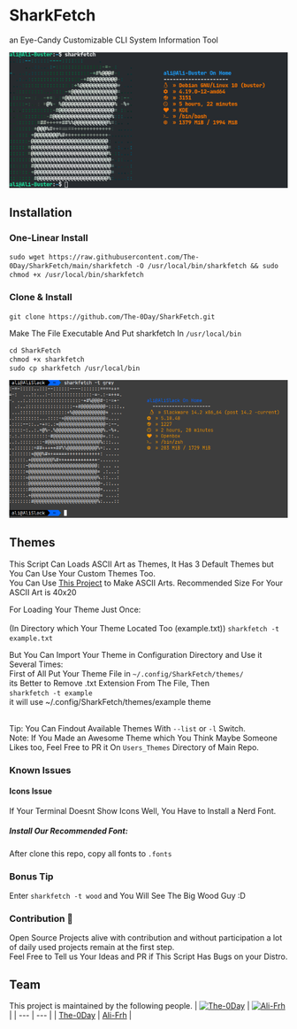 # SharkFetch
  an Eye-Candy Customizable CLI System Information Tool 

![](Images/colorshark-debian.png)

## Installation
### One-Linear Install
```
sudo wget https://raw.githubusercontent.com/The-0Day/SharkFetch/main/sharkfetch -O /usr/local/bin/sharkfetch && sudo chmod +x /usr/local/bin/sharkfetch
```
### Clone & Install
```
git clone https://github.com/The-0Day/SharkFetch.git
```

Make The File Executable And Put sharkfetch In ```/usr/local/bin```
```
cd SharkFetch
chmod +x sharkfetch
sudo cp sharkfetch /usr/local/bin
```

![](Images/greyshark-slackware.png )

## Themes
This Script Can Loads ASCII Art as Themes, It Has 3 Default Themes but You Can Use Your Custom Themes Too.<br/>
You Can Use [This Project](https://github.com/TheZoraiz/ascii-image-converter) to Make ASCII Arts.
Recommended Size For Your ASCII Art is 40x20


For Loading Your Theme Just Once:<br/>\
(In Directory which Your Theme Located Too (example.txt))
  ```sharkfetch -t example.txt```

But You Can Import Your Theme in Configuration Directory and Use it Several Times: <br/>
First of All Put Your Theme File in ```~/.config/SharkFetch/themes/```<br/>
its Better to Remove .txt Extension From The File, Then<br/>
  ```sharkfetch -t example```<br>
      it will use ~/.config/SharkFetch/themes/example theme

<br/>Tip: You Can Findout Available Themes With ```--list``` or ```-l``` Switch.<br/>
Note: If You Made an Awesome Theme which You Think Maybe Someone Likes too, Feel Free to PR it On ```Users_Themes``` Directory of Main Repo.

### Known Issues
#### Icons Issue
If Your Terminal Doesnt Show Icons Well, You Have to Install a Nerd Font.<br/>
##### Install Our Recommended Font:
After clone this repo, copy all fonts to ```.fonts```

### Bonus Tip
Enter ```sharkfetch -t wood``` and You Will See The Big Wood Guy :D

### Contribution :handshake:
Open Source Projects alive with contribution and without participation a lot of daily used projects remain at the first step.<br/>
Feel Free to Tell us Your Ideas and PR if This Script Has Bugs on your Distro.



## Team
This project is maintained by the following people.
| [![The-0Day](https://github.com/The-0Day.png?size=100)](https://github.com/The-0Day) | [![Ali-Frh](https://github.com/Ali-Frh.png?size=100)](https://github.com/Ali-Frh)  |
| --- | --- |
| [The-0Day](https://github.com/The-0Day) | [Ali-Frh](https://github.com/Ali-Frh) |



